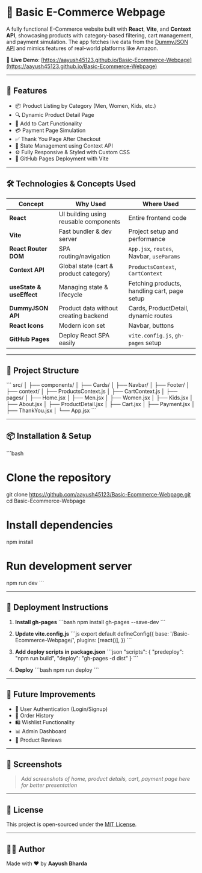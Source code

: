 # 🛒 Basic E-Commerce Webpage

A fully functional E-Commerce website built with **React**, **Vite**, and **Context API**, showcasing products with category-based filtering, cart management, and payment simulation. The app fetches live data from the [DummyJSON API](https://dummyjson.com/) and mimics features of real-world platforms like Amazon.

🔗 **Live Demo**: [https://aayush45123.github.io/Basic-Ecommerce-Webpage](https://aayush45123.github.io/Basic-Ecommerce-Webpage)

---

## 📌 Features

- 📦 Product Listing by Category (Men, Women, Kids, etc.)
- 🔍 Dynamic Product Detail Page
- 🛒 Add to Cart Functionality
- 💳 Payment Page Simulation
- ✅ Thank You Page After Checkout
- 📂 State Management using Context API
- ⚙️ Fully Responsive & Styled with Custom CSS
- 🚀 GitHub Pages Deployment with Vite

---

## 🛠️ Technologies & Concepts Used

| Concept                | Why Used                                   | Where Used                                         |
|------------------------|--------------------------------------------|---------------------------------------------------|
| **React**              | UI building using reusable components      | Entire frontend code                              |
| **Vite**               | Fast bundler & dev server                  | Project setup and performance                     |
| **React Router DOM**   | SPA routing/navigation                     | `App.jsx`, `routes`, Navbar, `useParams`          |
| **Context API**        | Global state (cart & product category)     | `ProductsContext`, `CartContext`                  |
| **useState & useEffect** | Managing state & lifecycle               | Fetching products, handling cart, page setup      |
| **DummyJSON API**      | Product data without creating backend      | Cards, ProductDetail, dynamic routes              |
| **React Icons**        | Modern icon set                            | Navbar, buttons                                   |
| **GitHub Pages**       | Deploy React SPA easily                    | `vite.config.js`, `gh-pages` setup                |

---

## 📂 Project Structure

\`\`\`
src/
│
├── components/
│   ├── Cards/
│   ├── Navbar/
│   ├── Footer/
│
├── context/
│   ├── ProductsContext.js
│   ├── CartContext.js
│
├── pages/
│   ├── Home.jsx
│   ├── Men.jsx
│   ├── Women.jsx
│   ├── Kids.jsx
│   ├── About.jsx
│   ├── ProductDetail.jsx
│   ├── Cart.jsx
│   ├── Payment.jsx
│   ├── ThankYou.jsx
│
└── App.jsx
\`\`\`

---

## 📦 Installation & Setup

\`\`\`bash
# Clone the repository
git clone https://github.com/aayush45123/Basic-Ecommerce-Webpage.git
cd Basic-Ecommerce-Webpage

# Install dependencies
npm install

# Run development server
npm run dev
\`\`\`

---

## 🚀 Deployment Instructions

1. **Install gh-pages**
   \`\`\`bash
   npm install gh-pages --save-dev
   \`\`\`

2. **Update vite.config.js**
   \`\`\`js
   export default defineConfig({
     base: '/Basic-Ecommerce-Webpage/',
     plugins: [react()],
   })
   \`\`\`

3. **Add deploy scripts in package.json**
   \`\`\`json
   "scripts": {
     "predeploy": "npm run build",
     "deploy": "gh-pages -d dist"
   }
   \`\`\`

4. **Deploy**
   \`\`\`bash
   npm run deploy
   \`\`\`

---

## 🧠 Future Improvements

- 🔐 User Authentication (Login/Signup)
- 🧾 Order History
- 🛍 Wishlist Functionality
- 📊 Admin Dashboard
- 💬 Product Reviews

---

## 📸 Screenshots

> _Add screenshots of home, product details, cart, payment page here for better presentation_

---

## 📃 License

This project is open-sourced under the [MIT License](LICENSE).

---

## 🙋‍♂️ Author

Made with ❤️ by **Aayush Bharda**
